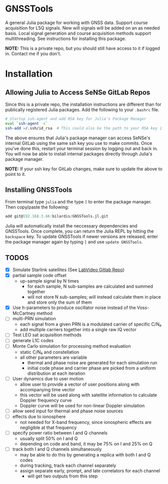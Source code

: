 # GNSSTools

A general Julia package for working with GNSS data. Support course acquisition for L5Q signals. New will signals will be added on an as needed basis. Local signal generation and course acquisition methods support multithreading. See instructions for installing this package.

**NOTE:** This is a private repo, but you should still have access to it if logged in. Contact me if you don't.

# Installation

## Allowing Julia to Access SeNSe GitLab Repos

Since this is a private repo, the installation instructions are different than for publically registered Julia packages. Add the following to your `.bashrc` file.

```bash
# Startup ssh-agent and add RSA key for Julia's Package Manager
eval `ssh-agent -s`
ssh-add ~/.ssh/id_rsa  # This could also be the path to your RSA key if it is named differently
```

The above ensures that Julia's package manager can access SeNSe's internal GitLab using the same ssh key you use to make commits. Once you've done this, restart your terminal session by logging out and back in. You will now be able to install internal packages directly through Julia's package manager.

**NOTE:** If your ssh key for GitLab changes, make sure to update the above to point to it.

## Installing GNSSTools

From terminal type `julia` and the type `]` to enter the package manager. Then copy/paste the following:

```julia
add git@192.168.3.66:bilardis/GNSSTools.jl.git
```

Julia will automatically install the neccessary dependencies and GNSSTools. Once complete, you can return the Julia REPL by hitting the `backspace` key. To update GNSSTools if newer versions are released, enter the package manager again by typing `]` and use `update GNSSTools`.


## TODOS

- [x] Simulate Starlink satellites (See [LabVideo Gitlab Repo](http://192.168.3.66/bilardis/LabVideo))
- [x] partial sample code offset
    * up-sample signal by N times
        + for each sample, N sub-samples are calculated and summed together
        + will not store N sub-samples; will instead calculate them in place and store only the sum of them
- [x] Use h-parameters to produce oscillator noise instead of the Voss-McCartney method
- [ ] multi-PRN simulation
    * each signal from a given PRN is a modulated carrier of specific C/N₀
    * add multiple carriers together into a single raw IQ vector
- [ ] Test LEO sat acquisition methods
- [ ] generate L1C codes
- [ ] Monte Carlo simulation for processing method evaluation
    * static C/N₀ and constellation
    * all other parameters are variable
        + thermal and phase noise are generated for each simulation run
        + initial code phase and carrier phase are picked from a uniform distribution at each iteration
- [ ] User dynamics due to user motion
    * allow user to provide a vector of user positions along with accompanying time vector
    * this vector will be used along with satellite information to calculate Doppler frequency curve
    * Doppler curve will be used for non-linear Doppler simulation
- [ ] allow seed input for thermal and phase noise sources
- [ ] effects due to ionosphere
    * not needed for X-band frequency, since ionospheric effects are negligible at that frequency
- [ ] specify power ratio between I and Q channels
    * usually split 50% on I and Q
    * depending on code and band, it may be 75% on I and 25% on Q
- [ ] track both I and Q channels simultaneously
    * may be able to do this by generating a replica with both I and Q codes
    * during tracking, track each channel separately
    * assign separate early, prompt, and late correlators for each channel
        * will get two outputs from this step
